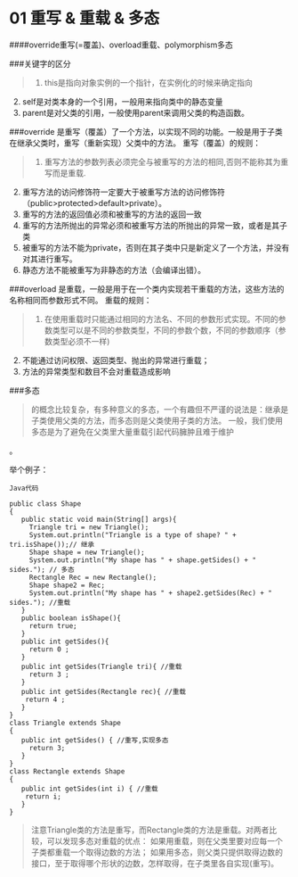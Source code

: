 # 01 重写 & 重载 & 多态

####override重写(=覆盖)、overload重载、polymorphism多态 

###关键字的区分

> 1. this是指向对象实例的一个指针，在实例化的时候来确定指向
2. self是对类本身的一个引用，一般用来指向类中的静态变量
3. parent是对父类的引用，一般使用parent来调用父类的构造函数。



###override
是重写（覆盖）了一个方法，以实现不同的功能。一般是用于子类在继承父类时，重写（重新实现）父类中的方法。 
重写（覆盖）的规则： 


> 1. 重写方法的参数列表必须完全与被重写的方法的相同,否则不能称其为重写而是重载.
2. 重写方法的访问修饰符一定要大于被重写方法的访问修饰符（public>protected>default>private）。
3. 重写的方法的返回值必须和被重写的方法的返回一致
4. 重写的方法所抛出的异常必须和被重写方法的所抛出的异常一致，或者是其子类
5. 被重写的方法不能为private，否则在其子类中只是新定义了一个方法，并没有对其进行重写。
6. 静态方法不能被重写为非静态的方法（会编译出错）。





###overload
是重载，一般是用于在一个类内实现若干重载的方法，这些方法的名称相同而参数形式不同。 
重载的规则： 

> 1. 在使用重载时只能通过相同的方法名、不同的参数形式实现。不同的参数类型可以是不同的参数类型，不同的参数个数，不同的参数顺序（参数类型必须不一样)
2. 不能通过访问权限、返回类型、抛出的异常进行重载；
3. 方法的异常类型和数目不会对重载造成影响 



###多态

> 的概念比较复杂，有多种意义的多态，一个有趣但不严谨的说法是：继承是子类使用父类的方法，而多态则是父类使用子类的方法。 
一般，我们使用多态是为了避免在父类里大量重载引起代码臃肿且难于维护

。 

举个例子：
```
Java代码

public class Shape      
{     
   public static void main(String[] args){     
     Triangle tri = new Triangle();     
     System.out.println("Triangle is a type of shape? " + tri.isShape());// 继承     
     Shape shape = new Triangle();     
     System.out.println("My shape has " + shape.getSides() + " sides."); // 多态     
     Rectangle Rec = new Rectangle();     
     Shape shape2 = Rec;     
     System.out.println("My shape has " + shape2.getSides(Rec) + " sides."); //重载     
   }     
   public boolean isShape(){     
     return true;     
   }     
   public int getSides(){     
     return 0 ;     
   }     
   public int getSides(Triangle tri){ //重载     
     return 3 ;     
   }     
   public int getSides(Rectangle rec){ //重载     
    return 4 ;     
   }     
}     
class Triangle extends Shape      
{     
   public int getSides() { //重写,实现多态     
     return 3;     
   }     
}     
class Rectangle extends Shape      
{     
   public int getSides(int i) { //重载     
    return i;     
   }     
}  
```

> 注意Triangle类的方法是重写，而Rectangle类的方法是重载。对两者比较，可以发现多态对重载的优点： 
如果用重载，则在父类里要对应每一个子类都重载一个取得边数的方法； 
如果用多态，则父类只提供取得边数的接口，至于取得哪个形状的边数，怎样取得，在子类里各自实现(重写)。

